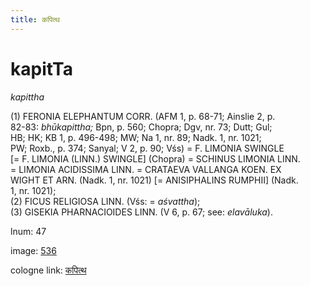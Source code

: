 ```yaml
---
title: कपित्थ
---
```


# kapitTa

<i>kapittha</i>  <div n="P" />(1) <bot>FERONIA ELEPHANTUM CORR.</bot> (AFM 1, p. 68-71; Ainslie 2, p. <div n="lb" />82-83: <i>bhūkapittha;</i> Bpn, p. 560; Chopra; Dgv, nr. 73; Dutt; Gul; <div n="lb" />HB; HK; KB 1, p. 496-498; MW; Na 1, nr. 89; Nadk. 1, nr. 1021; <div n="lb" />PW; Roxb., p. 374; Sanyal; V 2, p. 90; Vśs) = <bot>F. LIMONIA SWINGLE</bot> <div n="lb" />[= <bot>F. LIMONIA (LINN.) SWINGLE</bot>] (Chopra) = <bot>SCHINUS LIMONIA LINN.</bot> <div n="lb" />= <bot>LIMONIA ACIDISSIMA LINN.</bot> = <bot>CRATAEVA VALLANGA KOEN. EX <div n="lb" />WIGHT ET ARN.</bot> (Nadk. 1, nr. 1021) [= <bot>ANISIPHALINS RUMPHII</bot>] (Nadk. <div n="lb" />1, nr. 1021); <div n="P" />(2) <bot>FICUS RELIGIOSA LINN.</bot> (Vśs: = <i>aśvattha</i>); <div n="P" />(3) <bot>GISEKIA PHARNACIOIDES LINN.</bot> (V 6, p. 67; see: <i>elavāluka</i>).

lnum: 47

image: [536](https://www.sanskrit-lexicon.uni-koeln.de/scans/csl-apidev/servepdf.php?dict=snp&page=536)

cologne link: [कपित्थ](https://sanskrit-lexicon.uni-koeln.de/scans/csl-apidev/getword.php?dict=snp&key=कपित्थ)

